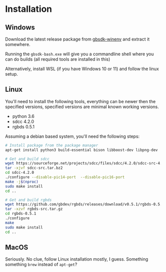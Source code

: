 # Installation

## Windows

Download the latest release package from [gbsdk-winenv](https://github.com/daid/gbsdk-winenv/releases) and extract it somewhere.

Running the `gbsdk-bash.exe` will give you a commandline shell where you can do builds (all required tools are installed in this)

Alternatively, install WSL (if you have Windows 10 or 11) and follow the linux setup.

## Linux

You'll need to install the following tools, everything can be newer then the specified versions, specified versions are minimal known working versions.
* python 3.6
* sdcc 4.2.0
* rgbds 0.5.1

Assuming a debian based system, you'll need the following steps:

```sh
# Install package from the package manager
apt-get install python3 build-essential bison libboost-dev libpng-dev

# Get and build sdcc
wget https://sourceforge.net/projects/sdcc/files/sdcc/4.2.0/sdcc-src-4.2.0.tar.bz2/download -O sdcc-src.tar.bz2
tar -xjvf sdcc-src.tar.bz2
cd sdcc-4.2.0
./configure --disable-pic14-port  --disable-pic16-port
make -j$(nproc)
sudo make install
cd ..

# Get and build rgbds
wget https://github.com/gbdev/rgbds/releases/download/v0.5.1/rgbds-0.5.1.tar.gz -O rgbds-src.tar.gz
tar -xzvf rgbds-src.tar.gz
cd rgbds-0.5.1
./configure
make
sudo make install
cd ..

```

## MacOS

Seriously. No clue, follow Linux installation mostly, I guess. Something something `brew` instead of `apt-get`?
